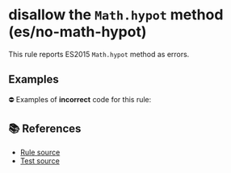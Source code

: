# disallow the `Math.hypot` method (es/no-math-hypot)

This rule reports ES2015 `Math.hypot` method as errors.

## Examples

⛔ Examples of **incorrect** code for this rule:

<eslint-playground type="bad" code="/*eslint es/no-math-hypot: error */
const n = Math.hypot(value)
" />

## 📚 References

- [Rule source](https://github.com/mysticatea/eslint-plugin-es/blob/v3.0.1/lib/rules/no-math-hypot.js)
- [Test source](https://github.com/mysticatea/eslint-plugin-es/blob/v3.0.1/tests/lib/rules/no-math-hypot.js)
